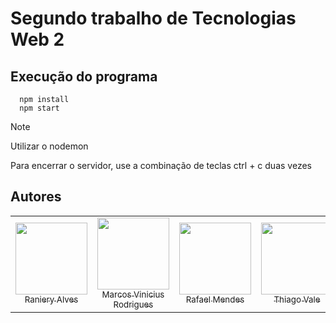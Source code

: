 # Segundo trabalho de Tecnologias Web 2

## Execução do programa
```
  npm install
  npm start
```


> [!NOTE]  
> Utilizar o nodemon
> 
> Para encerrar o servidor, use a combinação de teclas ctrl + c duas vezes

## Autores
<table>
  <tr>
    <td align="center">
      <a href="https://github.com/RanieryAV" target="_blank">
        <img loading="lazy" src="https://avatars.githubusercontent.com/u/58216614?v=4" width=115 >
        <br>
        <sub>Raniery Alves</sub>
      </a>
    </td>
    <td align="center">
      <a href="https://github.com/MarcosVRLima" target="_blank">
        <img loading="lazy" src="https://avatars.githubusercontent.com/u/67925618?v=4" width=115 >
        <br>
        <sub>Marcos Vinicius Rodrigues</sub>
      </a>
    </td>
    <td align="center">
      <a href="https://github.com/RafaelBHMendes" target="_blank">
        <img loading="lazy" src="https://avatars.githubusercontent.com/u/40126333?v=4" width=115 >
        <br>
        <sub>Rafael Mendes</sub>
      </a>
    </td>
    <td align="center">
      <a href="https://github.com/thiagovale" target="_blank">
        <img loading="lazy" src="https://avatars.githubusercontent.com/u/61766814?v=4" width=115 >
        <br>
        <sub>Thiago Vale</sub>
      </a>
    </td>
    <td align="center">
      <a href="https://github.com/jonas-ar" target="_blank">
        <img loading="lazy" src="https://avatars.githubusercontent.com/u/96082984?v=4" width=115 >
        <br>
        <sub>Jonas Fontenele</sub>
      </a>
    </td>
  </tr>
</table>
